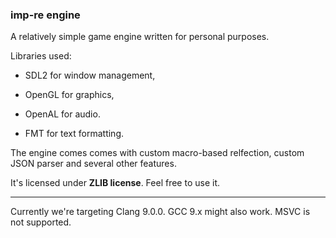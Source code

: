 ### imp-re engine

A relatively simple game engine written for personal purposes.

Libraries used:

* SDL2 for window management,

* OpenGL for graphics,

* OpenAL for audio.

* FMT for text formatting.

The engine comes comes with custom macro-based relfection, custom JSON parser and several other features.

It's licensed under **ZLIB license**. Feel free to use it.

---

Currently we're targeting Clang 9.0.0. GCC 9.x might also work. MSVC is not supported.
